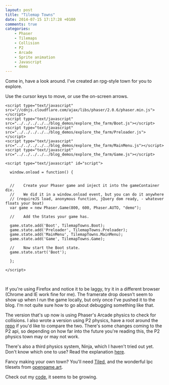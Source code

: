 ```yaml
---
layout: post
title: "Tilemap Towns"
date: 2014-07-15 17:17:28 +0100
comments: true
categories:
    - Phaser
    - Tilemaps
    - Collision
    - P2
    - Arcade
    - Sprite animation
    - Javascript
    - demo
---
```


Come in, have a look around. I've created an rpg-style town for you to explore. 

<!--more-->

Use the cursor keys to move, or use the on-screen arrows.

<script type="text/javascript">
    var path = '../../../../../blog_demos/';
</script>

<div id="demo" class="centre">

    <script type="text/javascript" src="//cdnjs.cloudflare.com/ajax/libs/phaser/2.0.6/phaser.min.js"></script>
    <script type="text/javascript" src="../../../../../blog_demos/explore_the_farm/Boot.js"></script>
    <script type="text/javascript" src="../../../../../blog_demos/explore_the_farm/Preloader.js"></script>
    <script type="text/javascript" src="../../../../../blog_demos/explore_the_farm/MainMenu.js"></script>
    <script type="text/javascript" src="../../../../../blog_demos/explore_the_farm/Game.js"></script>
    
    <script type="text/javascript" id="script">
      
      window.onload = function() {

      
      //	Create your Phaser game and inject it into the gameContainer div.
      //	We did it in a window.onload event, but you can do it anywhere 
      // (requireJS load, anonymous function, jQuery dom ready, - whatever floats your boat)
      var game = new Phaser.Game(800, 600, Phaser.AUTO, "demo");
      
      //	Add the States your game has.

      game.state.add('Boot', TilemapTowns.Boot);
      game.state.add('Preloader', TilemapTowns.Preloader);
      game.state.add('MainMenu', TilemapTowns.MainMenu);
      game.state.add('Game', TilemapTowns.Game);

      //	Now start the Boot state.
      game.state.start('Boot');
      
      };
      
    </script>
</div>
<pre><br></pre>

If you're using Firefox and notice it to be laggy, try it in a different browser (Chrome and IE work fine for me). The framerate drop doesn't seem to show up when I run the game locally, but only once I've pushed it to the blog. I'm not quite sure how to go about debugging something like that.

The version that's up now is using Phaser's Arcade physics to check for collisions. I also wrote a version using P2 physics, have a root around the [repo](https://github.com/rieya-uc/blog_demos/tree/master/explore_the_farm) if you'd like to compare the two. There's some changes coming to the P2 api, so depending on how far into the future you're reading this, the P2 physics town may or may not work.

There's also a third physics system, Ninja, which I haven't tried out yet. Don't know which one to use? Read the explanation [here](http://www.html5gamedevs.com/topic/4518-explaining-phaser-2s-multiple-physics-systems/).

Fancy making your own town? You'll need [Tiled](http://www.mapeditor.org/), and the wonderful lpc tilesets from [opengame.art](http://opengameart.org/lpc-art-entries).

Check out my [code](https://github.com/rieya-uc/blog_demos), it seems to be growing.

    
